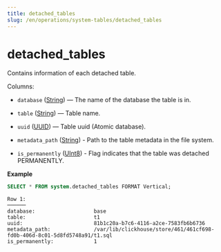```yaml
---
title: detached_tables
slug: /en/operations/system-tables/detached_tables
---
```

# detached_tables

Contains information of each detached table.

Columns:

- `database` ([String](../../sql-reference/data-types/string.md)) — The name of the database the table is in.

- `table` ([String](../../sql-reference/data-types/string.md)) — Table name.

- `uuid` ([UUID](../../sql-reference/data-types/uuid.md)) — Table uuid (Atomic database).

- `metadata_path` ([String](../../sql-reference/data-types/string.md)) - Path to the table metadata in the file system.

- `is_permanently` ([UInt8](../../sql-reference/data-types/int-uint.md)) - Flag indicates that the table was detached PERMANENTLY.


**Example**

```sql
SELECT * FROM system.detached_tables FORMAT Vertical;
```

```text
Row 1:
──────
database:                   base
table:                      t1
uuid:                       81b1c20a-b7c6-4116-a2ce-7583fb6b6736
metadata_path:              /var/lib/clickhouse/store/461/461cf698-fd0b-406d-8c01-5d8fd5748a91/t1.sql
is_permanently:             1
```
